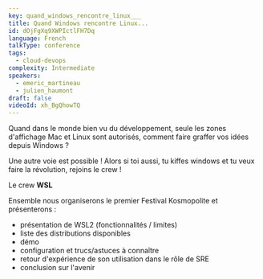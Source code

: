 ```yaml
---
key: quand_windows_rencontre_linux___
title: Quand Windows rencontre Linux...
id: dOjFgXq9XWPIctlFH7Dq
language: French
talkType: conference
tags:
  - cloud-devops
complexity: Intermediate
speakers:
  - emeric_martineau
  - julien_haumont
draft: false
videoId: xh_BgQhowTQ
---
```


Quand dans le monde bien vu du développement, seule les zones d'affichage Mac et Linux sont autorisés, comment faire graffer vos idées depuis Windows ?

Une autre voie est possible !
Alors si toi aussi, tu kiffes windows et tu veux faire la révolution, rejoins le crew !

Le crew **WSL**

Ensemble nous organiserons le premier Festival Kosmopolite et présenterons :
* présentation de WSL2 (fonctionnalités / limites)
* liste des distributions disponibles
* démo
* configuration et trucs/astuces à connaître
* retour d'expérience de son utilisation dans le rôle de SRE
* conclusion sur l'avenir
